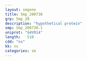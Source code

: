 ```yaml
---
layout: smgene
title: Smp_200730
grp: Smp_20
description: "hypothetical protein"
smp: Smp_200730.1
uniprot: "G4V914"
length:   510
cdd: "ns"
kk: ns
categories: sm
---
```

